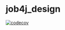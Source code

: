# job4j_design

[![codecov](https://codecov.io/gh/kva-devops/job4j_design/branch/master/graph/badge.svg)](https://codecov.io/gh/kva-devops/job4j_design)


